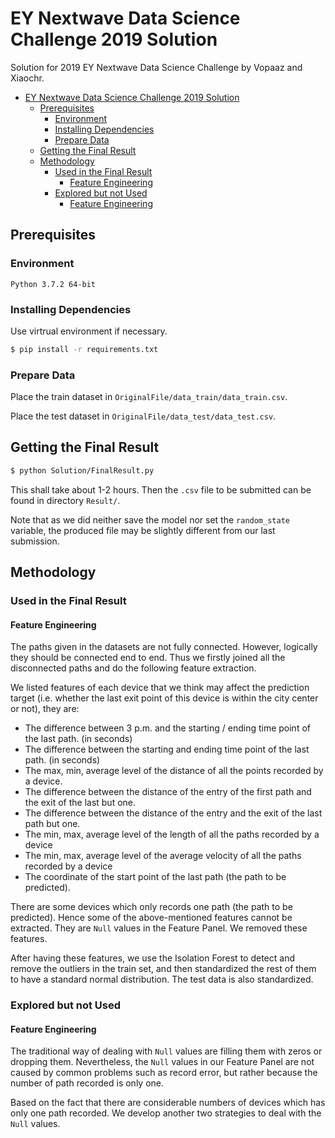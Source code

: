 # EY Nextwave Data Science Challenge 2019 Solution

Solution for 2019 EY Nextwave Data Science Challenge by Vopaaz and Xiaochr.


<!-- @import "[TOC]" {cmd="toc" depthFrom=1 depthTo=6 orderedList=false} -->

<!-- code_chunk_output -->

- [EY Nextwave Data Science Challenge 2019 Solution](#ey-nextwave-data-science-challenge-2019-solution)
  - [Prerequisites](#prerequisites)
    - [Environment](#environment)
    - [Installing Dependencies](#installing-dependencies)
    - [Prepare Data](#prepare-data)
  - [Getting the Final Result](#getting-the-final-result)
  - [Methodology](#methodology)
    - [Used in the Final Result](#used-in-the-final-result)
      - [Feature Engineering](#feature-engineering)
    - [Explored but not Used](#explored-but-not-used)
      - [Feature Engineering](#feature-engineering-1)

<!-- /code_chunk_output -->


## Prerequisites

### Environment

`Python 3.7.2 64-bit`

### Installing Dependencies

Use virtrual environment if necessary.

```bash
$ pip install -r requirements.txt
```

### Prepare Data

Place the train dataset in `OriginalFile/data_train/data_train.csv`.

Place the test dataset in `OriginalFile/data_test/data_test.csv`.

## Getting the Final Result

```bash
$ python Solution/FinalResult.py
```

This shall take about 1-2 hours. Then the `.csv` file to be submitted can be found in directory `Result/`.

Note that as we did neither save the model nor set the `random_state` variable, the produced file may be slightly different from our last submission.

## Methodology

### Used in the Final Result

#### Feature Engineering

The paths given in the datasets are not fully connected. However, logically they should be connected end to end.
Thus we firstly joined all the disconnected paths and do the following feature extraction.

We listed features of each device that we think may affect the prediction target (i.e. whether the last exit point of this device is within the city center or not), they are:

- The difference between 3 p.m. and the starting / ending time point of the last path. (in seconds)
- The difference between the starting and ending time point of the last path. (in seconds)
- The max, min, average level of the distance of all the points recorded by a device.
- The difference between the distance of the entry of the first path and the exit of the last but one.
- The difference between the distance of the entry and the exit of the last path but one.
- The min, max, average level of the length of all the paths recorded by a device
- The min, max, average level of the average velocity of all the paths recorded by a device
- The coordinate of the start point of the last path (the path to be predicted).

There are some devices which only records one path (the path to be predicted). Hence some of the above-mentioned features cannot be extracted. They are `Null` values in the Feature Panel. We removed these features.

After having these features, we use the Isolation Forest to detect and remove the outliers in the train set, and then standardized the rest of them to have a standard normal distribution. The test data is also standardized.

### Explored but not Used

#### Feature Engineering

The traditional way of dealing with `Null` values are filling them with zeros or dropping them.
Nevertheless, the `Null` values in our Feature Panel are not caused by common problems such as record error, but rather because the number of path recorded is only one.

Based on the fact that there are considerable numbers of devices which has only one path recorded. We develop another two strategies to deal with the `Null` values.



